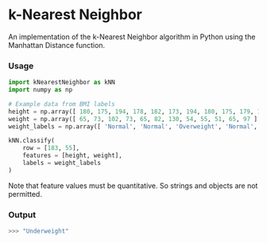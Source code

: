 # k-Nearest Neighbor
An implementation of the k-Nearest Neighbor algorithm in Python using the Manhattan Distance function.

### Usage
```python
import kNearestNeighbor as kNN
import numpy as np

# Example data from BMI labels
height = np.array([ 180, 175, 194, 178, 182, 173, 194, 180, 175, 179, 182, 187])
weight = np.array([ 65, 73, 102, 73, 65, 82, 130, 54, 55, 51, 65, 97 ])
weight_labels = np.array([ 'Normal', 'Normal', 'Overweight', 'Normal', 'Normal', 'Overweight', 'Overweight', 'Normal', 'Underweight', 'Underweight', 'Underweight', 'Overweight'])

kNN.classify(
    row = [183, 55],
    features = [height, weight],
    labels = weight_labels
)
```
Note that feature values must be quantitative. So strings and objects are not permitted.

### Output
```python
>>> "Underweight"
```